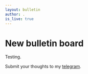 ```yaml
---
layout: bulletin
author: .
is_live: true
---
```

# New bulletin board
Testing.

Submit your thoughts to my [telegram](https://t.me/torresjrjr).